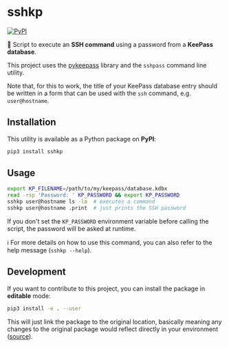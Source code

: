 # sshkp

[![PyPI](https://img.shields.io/pypi/v/sshkp?logo=python&style=flat-square)](https://pypi.org/project/sshkp/)

:snake: Script to execute an **SSH command** using a password from a **KeePass database**.

This project uses the [pykeepass](https://pypi.org/project/pykeepass/) library and the `sshpass` command line utility.

Note that, for this to work, the title of your KeePass database entry should be written in a form that can be used with the `ssh` command, e.g. `user@hostname`.

## Installation

This utility is available as a Python package on **PyPI**:

```bash
pip3 install sshkp
```

## Usage

```bash
export KP_FILENAME=/path/to/my/keepass/database.kdbx
read -rsp 'Password: ' KP_PASSWORD && export KP_PASSWORD
sshkp user@hostname ls -la  # executes a command
sshkp user@hostname .print  # just prints the SSH password
```

If you don't set the `KP_PASSWORD` environment variable before calling the script, the password will be asked at runtime.

:information_source: For more details on how to use this command, you can also refer to the help message (`sshkp --help`).

## Development

If you want to contribute to this project, you can install the package in **editable** mode:

```bash
pip3 install -e . --user
```

This will just link the package to the original location, basically meaning any changes to the original package would reflect directly in your environment ([source](https://stackoverflow.com/a/35064498)).
